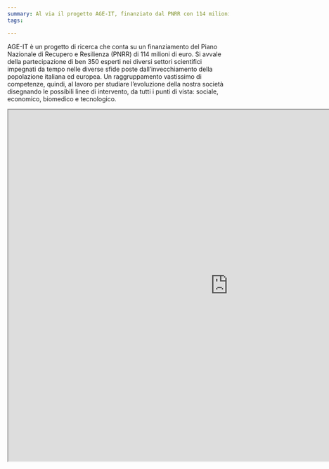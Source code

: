 ```yaml
---
summary: Al via il progetto AGE-IT, finanziato dal PNRR con 114 milioni di euro, che vedrà impegnati 17 gruppi di ricerca dell'Università della Calabria.
tags:

---
```


AGE-IT è un progetto di ricerca che conta su un finanziamento del Piano Nazionale di Recupero e Resilienza (PNRR) di 114 milioni di euro. Si avvale della partecipazione di ben 350 esperti nei diversi settori scientifici impegnati da tempo nelle diverse sfide poste dall’invecchiamento della popolazione italiana ed europea. Un raggruppamento vastissimo di competenze, quindi, al lavoro per studiare l’evoluzione della nostra società disegnando le possibili linee di intervento, da tutti i punti di vista: sociale, economico, biomedico e tecnologico.

<iframe src="https://fdpapplications.shinyapps.io/eGFR/" width=1000 height=800"></iframe>
